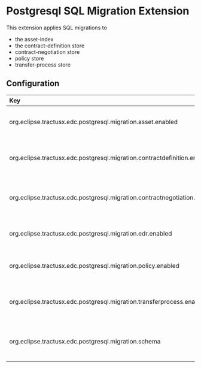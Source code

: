 # Postgresql SQL Migration Extension

This extension applies SQL migrations to

* the asset-index
* the contract-definition store
* contract-negotiation store
* policy store
* transfer-process store

## Configuration

| Key                                                                       | Description                                      | Mandatory | Default  |
|:--------------------------------------------------------------------------|:-------------------------------------------------|-----------|----------|
| org.eclipse.tractusx.edc.postgresql.migration.asset.enabled               | Enable migration for asset tables                |           | true     |
| org.eclipse.tractusx.edc.postgresql.migration.contractdefinition.enabled  | Enable migration for contract definition tables  |           | true     |
| org.eclipse.tractusx.edc.postgresql.migration.contractnegotiation.enabled | Enable migration for contract negotiation tables |           | true     |
| org.eclipse.tractusx.edc.postgresql.migration.edr.enabled                 | Enable migration for edr tables                  |           | true     |
| org.eclipse.tractusx.edc.postgresql.migration.policy.enabled              | Enable migration for policy tables               |           | true     |
| org.eclipse.tractusx.edc.postgresql.migration.transferprocess.enabled     | Enable migration for transfer process tables     |           | true     |
| org.eclipse.tractusx.edc.postgresql.migration.schema                      | The DB schema to be used during migration        |           | "public" |